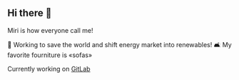 ## Hi there 👋

Miri is how everyone call me! 

🌱 Working to save the world and shift energy market into renewables! 
🛋️ My favorite fourniture is «sofas»

Currently working on [GitLab](https://gitlab.com/miranda.lopez)

 
<!--
**mirinnes/mirinnes** is a ✨ _special_ ✨ repository because its `README.md` (this file) appears on your GitHub profile.

Here are some ideas to get you started:

- 🔭 I’m currently working on ...
- 🌱 I’m currently learning ...
- 👯 I’m looking to collaborate on ...
- 🤔 I’m looking for help with ...
- 💬 Ask me about ...
- 📫 How to reach me: ...
- 😄 Pronouns: ...
- ⚡ Fun fact: ...
-->

